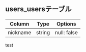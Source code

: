 ## users_usersテーブル

|Column|Type|Options|
|------|----|-------|
|nickname|string|null: false|


test